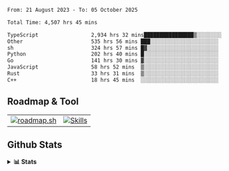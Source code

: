 <!--START_SECTION:waka-->

```txt
From: 21 August 2023 - To: 05 October 2025

Total Time: 4,507 hrs 45 mins

TypeScript                 2,934 hrs 32 mins████████████████▒░░░░░░░░   65.10 %
Other                      535 hrs 56 mins ███░░░░░░░░░░░░░░░░░░░░░░   11.89 %
sh                         324 hrs 57 mins █▓░░░░░░░░░░░░░░░░░░░░░░░   07.21 %
Python                     202 hrs 40 mins █░░░░░░░░░░░░░░░░░░░░░░░░   04.50 %
Go                         141 hrs 30 mins ▓░░░░░░░░░░░░░░░░░░░░░░░░   03.14 %
JavaScript                 58 hrs 52 mins  ▒░░░░░░░░░░░░░░░░░░░░░░░░   01.31 %
Rust                       33 hrs 31 mins  ▒░░░░░░░░░░░░░░░░░░░░░░░░   00.74 %
C++                        18 hrs 45 mins  ░░░░░░░░░░░░░░░░░░░░░░░░░   00.42 %
```

<!--END_SECTION:waka-->

## Roadmap & Tool
<table align="center">
  <tr>
    <td>
      <a href="https://roadmap.sh">
        <img src="https://roadmap.sh/card/tall/6505f3e78dfc79db2fff8e3e?variant=dark" alt="roadmap.sh" />
      </a>
    </td>
    <td>
      <a href="https://github.com/chaninlaw">
        <img src="https://skillicons.dev/icons?i=js,typescript,nodejs,nestjs,react,next,astro,html,css,tailwind,postgres,prisma,docker,git,rust,go&perline=7&theme=dark" alt="Skills" />
      </a>
    </td>
  </tr>
</table>

## Github Stats
<details close>
  <summary><b>📊 Stats</b></summary>
  <div align="center">
    
<picture>
  <source
    srcset="https://github-readme-stats.vercel.app/api?username=chaninlaw&show_icons=true&theme=dark"
    media="(prefers-color-scheme: dark)"
  />
  <source
    srcset="https://github-readme-stats.vercel.app/api?username=chaninlaw&show_icons=true"
    media="(prefers-color-scheme: light), (prefers-color-scheme: no-preference)"
  />
  <img src="https://github-readme-stats.vercel.app/api?username=chaninlaw&show_icons=true" />
</picture>
    
<picture>
  <source
    srcset="https://github-readme-stats.vercel.app/api/top-langs/?username=chaninlaw&layout=donut&theme=dark"
    media="(prefers-color-scheme: dark)"
  />
  <source
    srcset="https://github-readme-stats.vercel.app/api/top-langs/?username=chaninlaw&layout=donut"
    media="(prefers-color-scheme: light), (prefers-color-scheme: no-preference)"
  />
  <img src="https://github-readme-stats.vercel.app/api/top-langs/?username=chaninlaw&layout=donut" />
</picture>
    
  </div>
  
</details>

